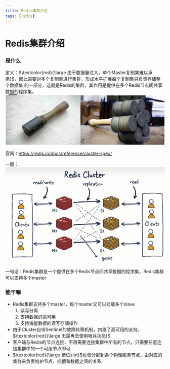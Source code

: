 ```yaml
---
title: Redis集群介绍
tags: [redis]
---
```

# Redis集群介绍

### 是什么

定义：$\textcolor{red}{\large 由于数据量过大，单个Master复制集难以承担}$，因此需要对多个复制集进行集群，形成水平扩展每个复制集只负责存储整个数据集
的一部分，这就是Redis的集群，其作用是提供在多个Redis节点间共享数据的程序集。![](images/1.Redis集群定义.jpg)

官网：https://redis.io/docs/reference/cluster-spec/

一图：![](images/2.redis集群图.jpg)

一句话：Redis集群是一个提供在多个Redis节点间共享数据的程序集，Redis集群可以支持多个master

### 能干嘛

- Redis集群支持多个master，每个master又可以挂载多个slave
  1. 读写分离
  2. 支持数据的高可用
  3. 支持海量数据的读写存储操作
- 由于Cluster自带Sentinel的故障转移机制，内置了高可用的支持，$\textcolor{red}{\large 无需再去使用哨兵功能}$
- 客户端与Redis的节点连接，不再需要连接集群中所有的节点，只需要任意连接集群中的一个可用节点即可
- $\textcolor{red}{\large 槽位slot}$负责分配到各个物理服务节点，由对应的集群来负责维护节点、插槽和数据之间的关系

